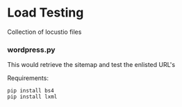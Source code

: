 # Load Testing

Collection of locustio files


### wordpress.py
This would retrieve the sitemap and test the enlisted URL's

Requirements:

```
pip install bs4
pip install lxml
```


